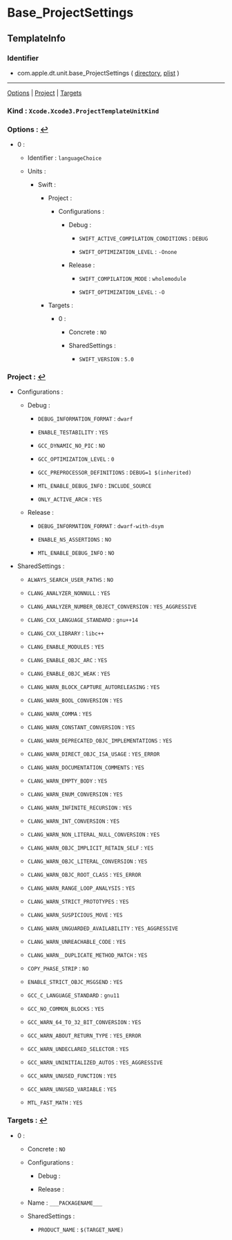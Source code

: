# Base_ProjectSettings

## TemplateInfo

### Identifier

- com.apple.dt.unit.base_ProjectSettings ( [directory](/Applications/Xcode.app/Contents/Developer/Library/Xcode/Templates/Project%20Templates/Base/Base_ProjectSettings.xctemplate), [plist](/Applications/Xcode.app/Contents/Developer/Library/Xcode/Templates/Project%20Templates/Base/Base_ProjectSettings.xctemplate/TemplateInfo.plist) )

---
<span id="m_Options">[Options](#a_Options)</span> | <span id="m_Project">[Project](#a_Project)</span> | <span id="m_Targets">[Targets](#a_Targets)</span>

### Kind : `Xcode.Xcode3.ProjectTemplateUnitKind`

### Options :  <span id="a_Options"/>[↩](#m_Options)

- 0 : 

	- Identifier : `languageChoice`

	- Units : 

		- Swift : 

			- Project : 

				- Configurations : 

					- Debug : 

						- `SWIFT_ACTIVE_COMPILATION_CONDITIONS` : `DEBUG`

						- `SWIFT_OPTIMIZATION_LEVEL` : `-Onone`

					- Release : 

						- `SWIFT_COMPILATION_MODE` : `wholemodule`

						- `SWIFT_OPTIMIZATION_LEVEL` : `-O`

			- Targets : 

				- 0 : 

					- Concrete : `NO`

					- SharedSettings : 

						- `SWIFT_VERSION` : `5.0`

### Project :  <span id="a_Project"/>[↩](#m_Project)

- Configurations : 

	- Debug : 

		- `DEBUG_INFORMATION_FORMAT` : `dwarf`

		- `ENABLE_TESTABILITY` : `YES`

		- `GCC_DYNAMIC_NO_PIC` : `NO`

		- `GCC_OPTIMIZATION_LEVEL` : `0`

		- `GCC_PREPROCESSOR_DEFINITIONS` : `DEBUG=1 $(inherited)`

		- `MTL_ENABLE_DEBUG_INFO` : `INCLUDE_SOURCE`

		- `ONLY_ACTIVE_ARCH` : `YES`

	- Release : 

		- `DEBUG_INFORMATION_FORMAT` : `dwarf-with-dsym`

		- `ENABLE_NS_ASSERTIONS` : `NO`

		- `MTL_ENABLE_DEBUG_INFO` : `NO`

- SharedSettings : 

	- `ALWAYS_SEARCH_USER_PATHS` : `NO`

	- `CLANG_ANALYZER_NONNULL` : `YES`

	- `CLANG_ANALYZER_NUMBER_OBJECT_CONVERSION` : `YES_AGGRESSIVE`

	- `CLANG_CXX_LANGUAGE_STANDARD` : `gnu++14`

	- `CLANG_CXX_LIBRARY` : `libc++`

	- `CLANG_ENABLE_MODULES` : `YES`

	- `CLANG_ENABLE_OBJC_ARC` : `YES`

	- `CLANG_ENABLE_OBJC_WEAK` : `YES`

	- `CLANG_WARN_BLOCK_CAPTURE_AUTORELEASING` : `YES`

	- `CLANG_WARN_BOOL_CONVERSION` : `YES`

	- `CLANG_WARN_COMMA` : `YES`

	- `CLANG_WARN_CONSTANT_CONVERSION` : `YES`

	- `CLANG_WARN_DEPRECATED_OBJC_IMPLEMENTATIONS` : `YES`

	- `CLANG_WARN_DIRECT_OBJC_ISA_USAGE` : `YES_ERROR`

	- `CLANG_WARN_DOCUMENTATION_COMMENTS` : `YES`

	- `CLANG_WARN_EMPTY_BODY` : `YES`

	- `CLANG_WARN_ENUM_CONVERSION` : `YES`

	- `CLANG_WARN_INFINITE_RECURSION` : `YES`

	- `CLANG_WARN_INT_CONVERSION` : `YES`

	- `CLANG_WARN_NON_LITERAL_NULL_CONVERSION` : `YES`

	- `CLANG_WARN_OBJC_IMPLICIT_RETAIN_SELF` : `YES`

	- `CLANG_WARN_OBJC_LITERAL_CONVERSION` : `YES`

	- `CLANG_WARN_OBJC_ROOT_CLASS` : `YES_ERROR`

	- `CLANG_WARN_RANGE_LOOP_ANALYSIS` : `YES`

	- `CLANG_WARN_STRICT_PROTOTYPES` : `YES`

	- `CLANG_WARN_SUSPICIOUS_MOVE` : `YES`

	- `CLANG_WARN_UNGUARDED_AVAILABILITY` : `YES_AGGRESSIVE`

	- `CLANG_WARN_UNREACHABLE_CODE` : `YES`

	- `CLANG_WARN__DUPLICATE_METHOD_MATCH` : `YES`

	- `COPY_PHASE_STRIP` : `NO`

	- `ENABLE_STRICT_OBJC_MSGSEND` : `YES`

	- `GCC_C_LANGUAGE_STANDARD` : `gnu11`

	- `GCC_NO_COMMON_BLOCKS` : `YES`

	- `GCC_WARN_64_TO_32_BIT_CONVERSION` : `YES`

	- `GCC_WARN_ABOUT_RETURN_TYPE` : `YES_ERROR`

	- `GCC_WARN_UNDECLARED_SELECTOR` : `YES`

	- `GCC_WARN_UNINITIALIZED_AUTOS` : `YES_AGGRESSIVE`

	- `GCC_WARN_UNUSED_FUNCTION` : `YES`

	- `GCC_WARN_UNUSED_VARIABLE` : `YES`

	- `MTL_FAST_MATH` : `YES`

### Targets :  <span id="a_Targets"/>[↩](#m_Targets)

- 0 : 

	- Concrete : `NO`

	- Configurations : 

		- Debug : 

		- Release : 

	- Name : `___PACKAGENAME___`

	- SharedSettings : 

		- `PRODUCT_NAME` : `$(TARGET_NAME)`